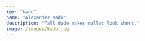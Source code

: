 ```yaml
---
key: "kado"
name: "Alexander Kado"
description: "Tall dude makes mallet look short."
image: /images/kado.jpg
---
```

